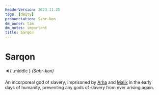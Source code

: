 ```yaml
---
headerVersion: 2023.11.25
tags: [deity]
pronunciation: Sahr-kon
dm_owner: tim
dm_notes: important
title: Sarqon
---
```

# Sarqon
:speaker:{ .middle } *(Sahr-kon)*  

An incorporeal god of slavery, imprisoned by [Arha](<../high-gods/divine-presence.md>) and [Malik](<../high-gods/divine-presence.md>) in the early days of humanity, preventing any gods of slavery from ever arising again. 
